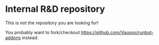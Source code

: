 Internal R&D repository
=======================
 
This is not the repository you are looking for!
 
You probably want to fork/checkout https://github.com/Vauxoo/runbot-addons instead.
